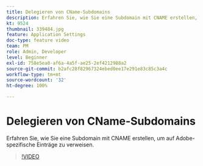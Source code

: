 ```yaml
---
title: Delegieren von CName-Subdomains
description: Erfahren Sie, wie Sie eine Subdomain mit CNAME erstellen, um auf Adobe-spezifische Einträge zu verweisen.
kt: 9524
thumbnail: 339484.jpg
feature: Application Settings
doc-type: feature video
team: PM
role: Admin, Developer
level: Beginner
exl-id: 758e5ea0-af6a-4a5f-ae25-2ef4212988a2
source-git-commit: b2afc28f82967324ebed0ee17e291e83c85c3a4c
workflow-type: tm+mt
source-wordcount: '32'
ht-degree: 100%

---
```


# Delegieren von CName-Subdomains

Erfahren Sie, wie Sie eine Subdomain mit CNAME erstellen, um auf Adobe-spezifische Einträge zu verweisen.

>[!VIDEO](https://video.tv.adobe.com/v/339484?quality=12&learn=on)
